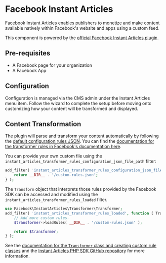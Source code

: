 # Facebook Instant Articles

Facebook Instant Articles enables publishers to monetize and make content available natively within Facebook's website and apps using a custom feed.

This component is powered by the [official Facebook Instant Articles plugin](https://github.com/humanmade/facebook-instant-articles-wp).

## Pre-requisites

* A Facebook page for your organization
* A Facebook App

## Configuration

Configuration is managed via the CMS admin under the Instant Articles menu item. Follow the wizard to complete the setup before moving onto customizing how your content will be transformed and displayed.

## Content Transformation

The plugin will parse and transform your content automatically by following the [default configuration rules JSON](https://github.com/humanmade/facebook-instant-articles-wp/blob/master/rules-configuration.json). You can find the [documentation for the transformer rules in Facebook's documentation here](https://developers.facebook.com/docs/instant-articles/sdk/transformer-rules/).

You can provide your own custom file using the `instant_articles_transformer_rules_configuration_json_file_path` filter:

```php
add_filter( 'instant_articles_transformer_rules_configuration_json_file_path', function ( string $path ) : string {
	return __DIR__ . '/custom-rules.json';
} );
```

The `Transform` object that interprets those rules provided by the Facebook SDK can be accessed and modified using the `instant_articles_transformer_rules_loaded` filter.

```php
use Facebook\InstantArticles\Transformer\Transformer;
add_filter( 'instant_articles_transformer_rules_loaded', function ( Transformer $transformer ) : Transformer {
	// Add more custom rules.
	$transformer->loadRules( __DIR__ . '/custom-rules.json' );

	return $transformer;
} );
```

See the [documentation for the `Transformer` class and creating custom rule classes](https://developers.facebook.com/docs/instant-articles/sdk/transformer) and the [Instant Articles PHP SDK GitHub repository](https://github.com/facebook/facebook-instant-articles-sdk-php) for more information.
